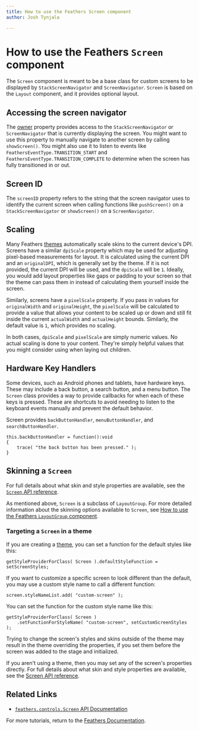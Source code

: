 ```yaml
---
title: How to use the Feathers Screen component  
author: Josh Tynjala

---
```

# How to use the Feathers `Screen `component

The `Screen` component is meant to be a base class for custom screens to be displayed by `StackScreenNavigator` and `ScreenNavigator`. `Screen` is based on the `Layout` component, and it provides optional layout.

## Accessing the screen navigator

The [owner](../api-reference/feathers/controls/Screen.html#owner) property provides access to the `StackScreenNavigator` or `ScreenNavigator` that is currently displaying the screen. You might want to use this property to manually navigate to another screen by calling `showScreen()`. You might also use it to listen to events like `FeathersEventType.TRANSITION_START` and `FeathersEventType.TRANSITION_COMPLETE` to determine when the screen has fully transitioned in or out.

## Screen ID

The `screenID` property refers to the string that the screen navigator uses to identify the current screen when calling functions like `pushScreen()` on a `StackScreenNavigator` or `showScreen()` on a `ScreenNavigator`.

## Scaling

Many Feathers [themes](themes.html) automatically scale skins to the current device's DPI. Screens have a similar `dpiScale` property which may be used for adjusting pixel-based measurements for layout. It is calculated using the current DPI and an `originalDPI`, which is generally set by the theme. If it is not provided, the current DPI will be used, and the `dpiScale` will be `1`. Ideally, you would add layout properties like gaps or padding to your screen so that the theme can pass them in instead of calculating them yourself inside the screen.

Similarly, screens have a `pixelScale` property. If you pass in values for `originalWidth` and `originalHeight`, the `pixelScale` will be calculated to provide a value that allows your content to be scaled up or down and still fit inside the current `actualWidth` and `actualHeight` bounds. Similarly, the default value is `1`, which provides no scaling.

In both cases, `dpiScale` and `pixelScale` are simply numeric values. No actual scaling is done to your content. They're simply helpful values that you might consider using when laying out children.

## Hardware Key Handlers

Some devices, such as Android phones and tablets, have hardware keys. These may include a back button, a search button, and a menu button. The `Screen` class provides a way to provide callbacks for when each of these keys is pressed. These are shortcuts to avoid needing to listen to the keyboard events manually and prevent the default behavior.

Screen provides `backButtonHandler`, `menuButtonHandler`, and `searchButtonHandler`.

``` code
this.backButtonHandler = function():void
{
    trace( "the back button has been pressed." );
}
```

## Skinning a `Screen`

For full details about what skin and style properties are available, see the [`Screen` API reference](../api-reference/feathers/controls/Screen.html).

As mentioned above, `Screen` is a subclass of `LayoutGroup`. For more detailed information about the skinning options available to `Screen`, see [How to use the Feathers `LayoutGroup` component](layout-group.html).

### Targeting a `Screen` in a theme

If you are creating a [theme](themes.html), you can set a function for the default styles like this:

``` code
getStyleProviderForClass( Screen ).defaultStyleFunction = setScreenStyles;
```

If you want to customize a specific screen to look different than the default, you may use a custom style name to call a different function:

``` code
screen.styleNameList.add( "custom-screen" );
```

You can set the function for the custom style name like this:

``` code
getStyleProviderForClass( Screen )
    .setFunctionForStyleName( "custom-screen", setCustomScreenStyles );
```

Trying to change the screen's styles and skins outside of the theme may result in the theme overriding the properties, if you set them before the screen was added to the stage and initialized.

If you aren't using a theme, then you may set any of the screen's properties directly. For full details about what skin and style properties are available, see the [Screen API reference](../api-reference/feathers/controls/Screen.html).

## Related Links

-   [`feathers.controls.Screen` API Documentation](../api-reference/feathers/controls/Screen.html)

For more tutorials, return to the [Feathers Documentation](index.html).


